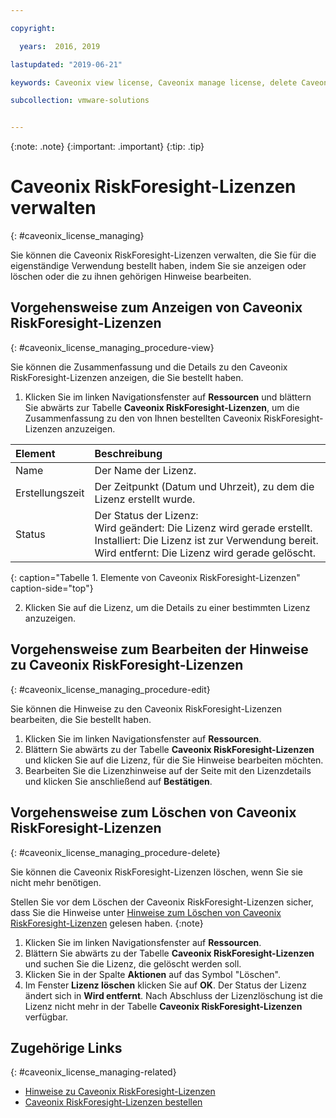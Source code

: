 ```yaml
---

copyright:

  years:  2016, 2019

lastupdated: "2019-06-21"

keywords: Caveonix view license, Caveonix manage license, delete Caveonix license

subcollection: vmware-solutions


---
```


{:note: .note}
{:important: .important}
{:tip: .tip}

# Caveonix RiskForesight-Lizenzen verwalten
{: #caveonix_license_managing}

Sie können die Caveonix RiskForesight-Lizenzen verwalten, die Sie für die eigenständige Verwendung bestellt haben, indem Sie sie anzeigen oder löschen oder die zu ihnen gehörigen Hinweise bearbeiten.

## Vorgehensweise zum Anzeigen von Caveonix RiskForesight-Lizenzen
{: #caveonix_license_managing_procedure-view}

Sie können die Zusammenfassung und die Details zu den Caveonix RiskForesight-Lizenzen anzeigen, die Sie bestellt haben.

1. Klicken Sie im linken Navigationsfenster auf **Ressourcen** und blättern Sie abwärts zur Tabelle **Caveonix RiskForesight-Lizenzen**, um die Zusammenfassung zu den von Ihnen bestellten Caveonix RiskForesight-Lizenzen anzuzeigen.

| Element | Beschreibung |
|:-----|:------------|
| Name | Der Name der Lizenz. |
| Erstellungszeit | Der Zeitpunkt (Datum und Uhrzeit), zu dem die Lizenz erstellt wurde. |
| Status | Der Status der Lizenz: <br>Wird geändert: Die Lizenz wird gerade erstellt.<br>Installiert: Die Lizenz ist zur Verwendung bereit.<br>Wird entfernt: Die Lizenz wird gerade gelöscht. |
{: caption="Tabelle 1. Elemente von Caveonix RiskForesight-Lizenzen" caption-side="top"}

2. Klicken Sie auf die Lizenz, um die Details zu einer bestimmten Lizenz anzuzeigen.

## Vorgehensweise zum Bearbeiten der Hinweise zu Caveonix RiskForesight-Lizenzen
{: #caveonix_license_managing_procedure-edit}

Sie können die Hinweise zu den Caveonix RiskForesight-Lizenzen bearbeiten, die Sie bestellt haben.

1. Klicken Sie im linken Navigationsfenster auf **Ressourcen**.
2. Blättern Sie abwärts zu der Tabelle **Caveonix RiskForesight-Lizenzen** und klicken Sie auf die Lizenz, für die Sie Hinweise bearbeiten möchten.
3. Bearbeiten Sie die Lizenzhinweise auf der Seite mit den Lizenzdetails und klicken Sie anschließend auf **Bestätigen**.

## Vorgehensweise zum Löschen von Caveonix RiskForesight-Lizenzen
{: #caveonix_license_managing_procedure-delete}

Sie können die Caveonix RiskForesight-Lizenzen löschen, wenn Sie sie nicht mehr benötigen.

Stellen Sie vor dem Löschen der Caveonix RiskForesight-Lizenzen sicher, dass Sie die Hinweise unter [Hinweise zum Löschen von Caveonix RiskForesight-Lizenzen](/docs/services/vmwaresolutions/services?topic=vmware-solutions-caveonix_license_considerations#caveonix_license_considerations-remove) gelesen haben.
{:note}

1. Klicken Sie im linken Navigationsfenster auf **Ressourcen**.
2. Blättern Sie abwärts zu der Tabelle **Caveonix RiskForesight-Lizenzen** und suchen Sie die Lizenz, die gelöscht werden soll.
3. Klicken Sie in der Spalte **Aktionen** auf das Symbol "Löschen".
4. Im Fenster **Lizenz löschen** klicken Sie auf **OK**.
   Der Status der Lizenz ändert sich in **Wird entfernt**. Nach Abschluss der Lizenzlöschung ist die Lizenz nicht mehr in der Tabelle **Caveonix RiskForesight-Lizenzen** verfügbar.

## Zugehörige Links
{: #caveonix_license_managing-related}

* [Hinweise zu Caveonix RiskForesight-Lizenzen](/docs/services/vmwaresolutions/services?topic=vmware-solutions-caveonix_license_considerations)
* [Caveonix RiskForesight-Lizenzen bestellen](/docs/services/vmwaresolutions/services?topic=vmware-solutions-caveonix_license_ordering)
